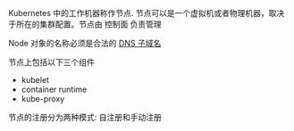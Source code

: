 Kubernetes 中的工作机器称作节点.  节点可以是一个虚拟机或者物理机器，取决于所在的集群配置。节点由 控制面 负责管理

Node 对象的名称必须是合法的 [DNS 子域名](https://kubernetes.io/zh/docs/concepts/overview/working-with-objects/names#dns-subdomain-names)

节点上包括以下三个组件
- kubelet
- container runtime
- kube-proxy

节点的注册分为两种模式: 自注册和手动注册

